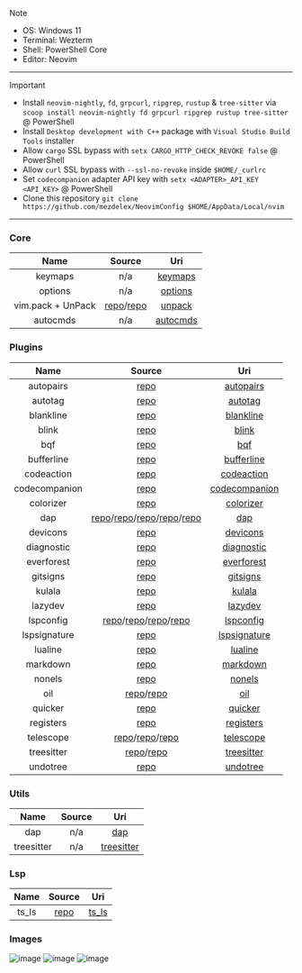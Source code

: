 > [!NOTE]
>
> - OS: Windows 11
> - Terminal: Wezterm
> - Shell: PowerShell Core
> - Editor: Neovim

---

> [!IMPORTANT]
>
> - Install `neovim-nightly`, `fd`, `grpcurl`, `ripgrep`, `rustup` & `tree-sitter` via `scoop install neovim-nightly fd grpcurl ripgrep rustup tree-sitter` @ PowerShell
> - Install `Desktop development with C++` package with `Visual Studio Build Tools` installer
> - Allow `cargo` SSL bypass with `setx CARGO_HTTP_CHECK_REVOKE false` @ PowerShell
> - Allow `curl` SSL bypass with `--ssl-no-revoke` inside `$HOME/_curlrc`
> - Set `codecompanion` adapter API key with `setx <ADAPTER>_API_KEY <API_KEY>` @ PowerShell
> - Clone this repository `git clone https://github.com/mezdelex/NeovimConfig $HOME/AppData/Local/nvim`

---

### Core

|       Name        |                                         Source                                          |                                         Uri                                          |
| :---------------: | :-------------------------------------------------------------------------------------: | :----------------------------------------------------------------------------------: |
|      keymaps      |                                           n/a                                           |  [keymaps](https://github.com/mezdelex/NeovimConfig/blob/main/lua/core/keymaps.lua)  |
|      options      |                                           n/a                                           |  [options](https://github.com/mezdelex/NeovimConfig/blob/main/lua/core/options.lua)  |
| vim.pack + UnPack | [repo](https://neovim.io/doc/user/pack.html)/[repo](https://github.com/mezdelex/unpack) |   [unpack](https://github.com/mezdelex/NeovimConfig/blob/main/lua/core/unpack.lua)   |
|     autocmds      |                                           n/a                                           | [autocmds](https://github.com/mezdelex/NeovimConfig/blob/main/lua/core/autocmds.lua) |

### Plugins

|     Name      |                                                                                                                         Source                                                                                                                          |                                                Uri                                                |
| :-----------: | :-----------------------------------------------------------------------------------------------------------------------------------------------------------------------------------------------------------------------------------------------------: | :-----------------------------------------------------------------------------------------------: |
|   autopairs   |                                                                                                    [repo](https://github.com/windwp/nvim-autopairs)                                                                                                     |     [autopairs](https://github.com/mezdelex/NeovimConfig/tree/main/lua/plugins/autopairs.lua)     |
|    autotag    |                                                                                                    [repo](https://github.com/windwp/nvim-ts-autotag)                                                                                                    |       [autotag](https://github.com/mezdelex/NeovimConfig/tree/main/lua/plugins/autotag.lua)       |
|   blankline   |                                                                                             [repo](https://github.com/lukas-reineke/indent-blankline.nvim)                                                                                              |     [blankline](https://github.com/mezdelex/NeovimConfig/tree/main/lua/plugins/blankline.lua)     |
|     blink     |                                                                                                       [repo](https://github.com/Saghen/blink.cmp)                                                                                                       |         [blink](https://github.com/mezdelex/NeovimConfig/tree/main/lua/plugins/blink.lua)         |
|      bqf      |                                                                                                    [repo](https://github.com/kevinhwang91/nvim-bqf)                                                                                                     |           [bqf](https://github.com/mezdelex/NeovimConfig/tree/main/lua/plugins/bqf.lua)           |
|  bufferline   |                                                                                                   [repo](https://github.com/akinsho/bufferline.nvim)                                                                                                    |    [bufferline](https://github.com/mezdelex/NeovimConfig/tree/main/lua/plugins/bufferline.lua)    |
|  codeaction   |                                                                                               [repo](https://github.com/rachartier/tiny-code-action.nvim)                                                                                               |    [codeaction](https://github.com/mezdelex/NeovimConfig/tree/main/lua/plugins/codeaction.lua)    |
| codecompanion |                                                                                                 [repo](https://github.com/olimorris/codecompanion.nvim)                                                                                                 | [codecompanion](https://github.com/mezdelex/NeovimConfig/tree/main/lua/plugins/codecompanion.lua) |
|   colorizer   |                                                                                                 [repo](https://github.com/norcalli/nvim-colorizer.lua)                                                                                                  |     [colorizer](https://github.com/mezdelex/NeovimConfig/tree/main/lua/plugins/colorizer.lua)     |
|      dap      | [repo](https://github.com/mfussenegger/nvim-dap)/[repo](https://github.com/leoluz/nvim-dap-go)/[repo](https://github.com/mfussenegger/nvim-dap-python)/[repo](https://github.com/nvim-neotest/nvim-nio)/[repo](https://github.com/rcarriga/nvim-dap-ui) |           [dap](https://github.com/mezdelex/NeovimConfig/tree/main/lua/plugins/dap.lua)           |
|   devicons    |                                                                                                 [repo](https://github.com/nvim-tree/nvim-web-devicons)                                                                                                  |      [devicons](https://github.com/mezdelex/NeovimConfig/tree/main/lua/plugins/devicons.lua)      |
|  diagnostic   |                                                                                            [repo](https://github.com/rachartier/tiny-inline-diagnostic.nvim)                                                                                            |    [diagnostic](https://github.com/mezdelex/NeovimConfig/tree/main/lua/plugins/diagnostic.lua)    |
|  everforest   |                                                                                                   [repo](https://github.com/neanias/everforest-nvim)                                                                                                    |    [everforest](https://github.com/mezdelex/NeovimConfig/blob/main/lua/plugins/everforest.lua)    |
|   gitsigns    |                                                                                                   [repo](https://github.com/lewis6991/gitsigns.nvim)                                                                                                    |      [gitsigns](https://github.com/mezdelex/NeovimConfig/tree/main/lua/plugins/gitsigns.lua)      |
|    kulala     |                                                                                                   [repo](https://github.com/mistweaverco/kulala.nvim)                                                                                                   |        [kulala](https://github.com/mezdelex/NeovimConfig/tree/main/lua/plugins/kulala.lua)        |
|    lazydev    |                                                                                                      [repo](https://github.com/folke/lazydev.nvim)                                                                                                      |       [lazydev](https://github.com/mezdelex/NeovimConfig/tree/main/lua/plugins/lazydev.lua)       |
|   lspconfig   |                        [repo](https://github.com/neovim/nvim-lspconfig)/[repo](https://github.com/seblyng/roslyn.nvim)/[repo](https://github.com/mason-org/mason-lspconfig.nvim)/[repo](https://github.com/mason-org/mason.nvim)                        |     [lspconfig](https://github.com/mezdelex/NeovimConfig/tree/main/lua/plugins/lspconfig.lua)     |
| lspsignature  |                                                                                                   [repo](https://github.com/ray-x/lsp_signature.nvim)                                                                                                   |  [lspsignature](https://github.com/mezdelex/NeovimConfig/tree/main/lua/plugins/lspsignature.lua)  |
|    lualine    |                                                                                                  [repo](https://github.com/nvim-lualine/lualine.nvim)                                                                                                   |       [lualine](https://github.com/mezdelex/NeovimConfig/tree/main/lua/plugins/lualine.lua)       |
|   markdown    |                                                                                          [repo](https://github.com/MeanderingProgrammer/render-markdown.nvim)                                                                                           |      [markdown](https://github.com/mezdelex/NeovimConfig/tree/main/lua/plugins/markdown.lua)      |
|    nonels     |                                                                                                    [repo](https://github.com/nvimtools/none-ls.nvim)                                                                                                    |        [nonels](https://github.com/mezdelex/NeovimConfig/tree/main/lua/plugins/nonels.lua)        |
|      oil      |                                                                              [repo](https://github.com/stevearc/oil.nvim)/[repo](https://github.com/nvim-lua/plenary.nvim)                                                                              |           [oil](https://github.com/mezdelex/NeovimConfig/tree/main/lua/plugins/oil.lua)           |
|    quicker    |                                                                                                    [repo](https://github.com/stevearc/quicker.nvim)                                                                                                     |       [quicker](https://github.com/mezdelex/NeovimConfig/tree/main/lua/plugins/quicker.lua)       |
|   registers   |                                                                                                   [repo](https://github.com/tversteeg/registers.nvim)                                                                                                   |     [registers](https://github.com/mezdelex/NeovimConfig/tree/main/lua/plugins/registers.lua)     |
|   telescope   |                          [repo](https://github.com/nvim-telescope/telescope.nvim)/[repo](https://github.com/nvim-telescope/telescope-fzf-native.nvim)/[repo](https://github.com/nvim-telescope/telescope-live-grep-args.nvim)                           |     [telescope](https://github.com/mezdelex/NeovimConfig/tree/main/lua/plugins/telescope.lua)     |
|  treesitter   |                                                            [repo](https://github.com/nvim-treesitter/nvim-treesitter)/[repo](https://github.com/nvim-treesitter/nvim-treesitter-textobjects)                                                            |    [treesitter](https://github.com/mezdelex/NeovimConfig/tree/main/lua/plugins/treesitter.lua)    |
|   undotree    |                                                                                                       [repo](https://github.com/mbbill/undotree)                                                                                                        |      [undotree](https://github.com/mezdelex/NeovimConfig/tree/main/lua/plugins/undotree.lua)      |

### Utils

|    Name    | Source |                                            Uri                                            |
| :--------: | :----: | :---------------------------------------------------------------------------------------: |
|    dap     |  n/a   |        [dap](https://github.com/mezdelex/NeovimConfig/tree/main/lua/utils/dap.lua)        |
| treesitter |  n/a   | [treesitter](https://github.com/mezdelex/NeovimConfig/tree/main/lua/utils/treesitter.lua) |

### Lsp

| Name  |                                      Source                                      |                                       Uri                                       |
| :---: | :------------------------------------------------------------------------------: | :-----------------------------------------------------------------------------: |
| ts_ls | [repo](https://github.com/typescript-language-server/typescript-language-server) | [ts_ls](https://github.com/mezdelex/NeovimConfig/blob/main/after/lsp/ts_ls.lua) |

### Images

![image](https://github.com/user-attachments/assets/dbe09968-a341-4214-a034-fa4954aa4554)
![image](https://github.com/user-attachments/assets/04789f4d-5481-40a3-8f7a-aee89b026273)
![image](https://github.com/user-attachments/assets/4d77fb01-9be6-478b-8b11-07408bf67f9d)
